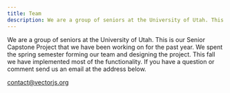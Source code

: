 ```yaml
---
title: Team
description: We are a group of seniors at the University of Utah. This is our Senior Capstone Project that we have been working on for the past year. If you have a question or comment send us an email at the address below.
---
```


We are a group of seniors at the University of Utah. This is our Senior Capstone Project that we have been working on for the past year. We spent the spring semester forming our team and designing the project. This fall we have implemented most of the functionality. If you have a question or comment send us an email at the address below.

<a href="mailto:contact@vectorjs.org" target="_blank">contact@vectorjs.org</a>
